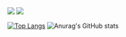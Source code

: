 <img src="https://capsule-render.vercel.app/api?type=slice&color=auto&height=200&section=header&text=내용입력&fontSize=90" />


 <img src="https://img.shields.io/badge/C-A8B9CC?style=flat&logo=C&logoColor=white"/>


[![Top Langs](https://github-readme-stats.vercel.app/api/top-langs/?username=hayun128&langs_count=8)](https://github.com/hayun128/github-readme-stats)
![Anurag's GitHub stats](https://github-readme-stats.vercel.app/api?username=깃허브아이디&show_icons=true&theme=radical)
